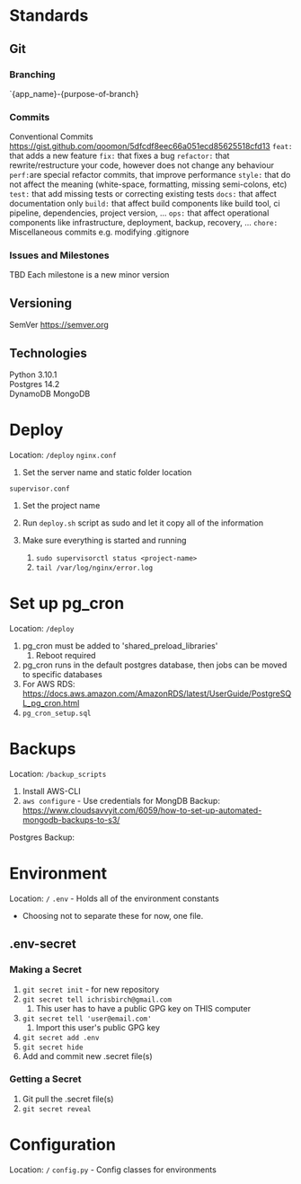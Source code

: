 # Standards


## Git

### Branching
`{app_name}-{purpose-of-branch}

### Commits
Conventional Commits
https://gist.github.com/qoomon/5dfcdf8eec66a051ecd85625518cfd13
`feat:` that adds a new feature
`fix:` that fixes a bug
`refactor:` that rewrite/restructure your code, however does not change any behaviour
`perf:`are special refactor commits, that improve performance
`style:` that do not affect the meaning (white-space, formatting, missing semi-colons, etc)
`test:` that add missing tests or correcting existing tests
`docs:` that affect documentation only
`build:` that affect build components like build tool, ci pipeline, dependencies, project version, ...
`ops:` that affect operational components like infrastructure, deployment, backup, recovery, ...
`chore:` Miscellaneous commits e.g. modifying .gitignore

### Issues and Milestones
TBD
Each milestone is a new minor version


## Versioning
SemVer
https://semver.org


## Technologies
Python 3.10.1  
Postgres 14.2  
DynamoDB
MongoDB



# Deploy
Location: `/deploy`
`nginx.conf`
  1. Set the server name and static folder location

`supervisor.conf`
  1. Set the project name

1. Run `deploy.sh` script as sudo and let it copy all of the information
2. Make sure everything is started and running
   1. `sudo supervisorctl status <project-name>`
   2. `tail /var/log/nginx/error.log`



# Set up pg_cron
Location: `/deploy`
1. pg_cron must be added to 'shared_preload_libraries'
   1. Reboot required
2. pg_cron runs in the default postgres database, then jobs can be moved to specific databases
3. For AWS RDS: https://docs.aws.amazon.com/AmazonRDS/latest/UserGuide/PostgreSQL_pg_cron.html
4. `pg_cron_setup.sql`



# Backups
Location: `/backup_scripts`
1. Install AWS-CLI
2. `aws configure` - Use credentials for 
MongDB Backup:
https://www.cloudsavvyit.com/6059/how-to-set-up-automated-mongodb-backups-to-s3/

Postgres Backup:



# Environment
Location: `/`
`.env` - Holds all of the environment constants
  - Choosing not to separate these for now, one file.

## .env-secret

### Making a Secret
1. `git secret init` - for new repository
2. `git secret tell ichrisbirch@gmail.com`
   1. This user has to have a public GPG key on THIS computer
3. `git secret tell 'user@email.com'`
   1. Import this user's public GPG key
4. `git secret add .env`
5. `git secret hide`
6. Add and commit new .secret file(s)

### Getting a Secret
1. Git pull the .secret file(s)
2. `git secret reveal`



# Configuration
Location: `/`
`config.py` - Config classes for environments

